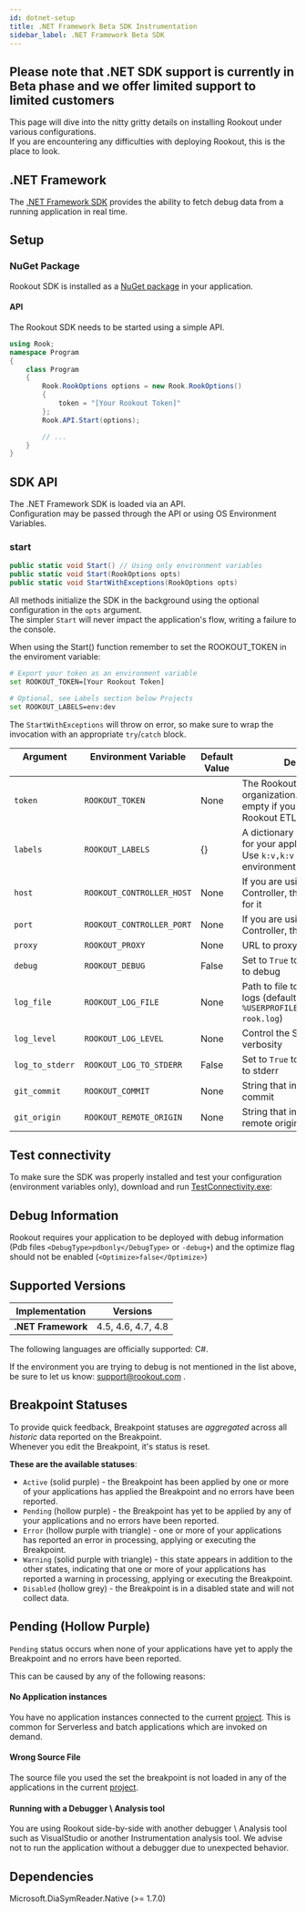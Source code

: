 ```yaml
---
id: dotnet-setup
title: .NET Framework Beta SDK Instrumentation
sidebar_label: .NET Framework Beta SDK
---
```


## Please note that .NET SDK support is currently in Beta phase and we offer limited support to limited customers

This page will dive into the nitty gritty details on installing Rookout under various configurations.  
If you are encountering any difficulties with deploying Rookout, this is the place to look.

## .NET Framework

The [.NET Framework SDK](https://www.nuget.org/packages/Rookout) provides the ability to fetch debug data from a running application in real time.  

## Setup

### NuGet Package

Rookout SDK is installed as a [NuGet package](https://www.nuget.org/packages/Rookout) in your application.

#### API

The Rookout SDK needs to be started using a simple API.

```cs
using Rook;
namespace Program
{
    class Program
    {
        Rook.RookOptions options = new Rook.RookOptions() 
        {
            token = "[Your Rookout Token]"
        };
        Rook.API.Start(options);

        // ...
    }
}
```

<div class="rookout-org-info"></div>

## SDK API

The .NET Framework SDK is loaded via an API.  
Configuration may be passed through the API or using OS Environment Variables.

### start

```cs
public static void Start() // Using only environment variables
public static void Start(RookOptions opts)
public static void StartWithExceptions(RookOptions opts)
```

All methods initialize the SDK in the background using the optional configuration in the `opts` argument.  
The simpler `Start` will never impact the application's flow, writing a failure to the console.

When using the Start() function remember to set the ROOKOUT_TOKEN in the enviroment variable:

```bash
# Export your token as an environment variable
set ROOKOUT_TOKEN=[Your Rookout Token]

# Optional, see Labels section below Projects
set ROOKOUT_LABELS=env:dev
```

<div class="rookout-org-info"></div>
  
The `StartWithExceptions` will throw on error, so make sure to wrap the invocation with an appropriate `try`/`catch` block.

| Argument &nbsp;&nbsp;&nbsp;&nbsp;&nbsp;&nbsp;&nbsp;&nbsp;&nbsp;&nbsp;&nbsp;&nbsp;&nbsp;&nbsp;&nbsp;&nbsp;&nbsp;&nbsp;&nbsp;&nbsp;&nbsp;&nbsp;&nbsp;&nbsp;&nbsp; | Environment Variable &nbsp;&nbsp;&nbsp;&nbsp;&nbsp;&nbsp;&nbsp;&nbsp;&nbsp;&nbsp;&nbsp;&nbsp;&nbsp;&nbsp;&nbsp;&nbsp;&nbsp;&nbsp;&nbsp;&nbsp;&nbsp;&nbsp;&nbsp;&nbsp;&nbsp;&nbsp;&nbsp;&nbsp;&nbsp; | Default Value | Description |
| ------------ | ----------------------- | ------------- | ----------- |
| `token` | `ROOKOUT_TOKEN` | None | The Rookout token for your organization. Should be left empty if you are using a Rookout ETL Controller |
| `labels` | `ROOKOUT_LABELS` | {} | A dictionary of key:value labels for your application instances. Use `k:v,k:v` format for environment variables |
| `host` | `ROOKOUT_CONTROLLER_HOST` | None | If you are using a Rookout ETL Controller, this is the hostname for it |
| `port` | `ROOKOUT_CONTROLLER_PORT` | None | If you are using a Rookout ETL Controller, this is the port for it |
| `proxy` | `ROOKOUT_PROXY` | None | URL to proxy server
| `debug` | `ROOKOUT_DEBUG` | False | Set to `True` to increase log level to debug |
| `log_file` | `ROOKOUT_LOG_FILE` | None | Path to file to use for the SDK logs (default is `%USERPROFILE%/rookout/dotnet-rook.log`) |
| `log_level` | `ROOKOUT_LOG_LEVEL` | None | Control the SDK logging verbosity |
| `log_to_stderr` | `ROOKOUT_LOG_TO_STDERR` | False | Set to `True` to have the SDK log to stderr |
| `git_commit` | `ROOKOUT_COMMIT` | None | String that indicates your git commit |
| `git_origin` | `ROOKOUT_REMOTE_ORIGIN` | None | String that indicates your git remote origin |

## Test connectivity

To make sure the SDK was properly installed and test your configuration (environment variables only), download and run [TestConnectivity.exe](https://get.rookout.com/RookoutDotnetTestConnectivity.zip):

## Debug Information

Rookout requires your application to be deployed with debug information (Pdb files `<DebugType>pdbonly</DebugType>` or `-debug+`) and the optimize flag should not be enabled (`<Optimize>false</Optimize>`)   

## Supported Versions

| Implementation      | Versions               |
| ------------------  | -------------          |
| **.NET Framework**     | 4.5, 4.6, 4.7, 4.8    |

The following languages are officially supported: C#.

If the environment you are trying to debug is not mentioned in the list above, be sure to let us know: support@rookout.com .


## Breakpoint Statuses

To provide quick feedback, Breakpoint statuses are *aggregated* across all *historic* data reported on the Breakpoint.  
Whenever you edit the Breakpoint, it's status is reset.

**These are the available statuses**:

- `Active` (solid purple) - the Breakpoint has been applied by one or more of your applications has applied the Breakpoint and no errors have been reported.
- `Pending` (hollow purple) - the Breakpoint has yet to be applied by any of your applications and no errors have been reported.
- `Error` (hollow purple with triangle) - one or more of your applications has reported an error in processing, applying or executing the Breakpoint.
- `Warning` (solid purple with triangle) - this state appears in addition to the other states, indicating that one or more of your applications has reported a warning in processing, applying or executing the Breakpoint.
- `Disabled` (hollow grey) - the Breakpoint is in a disabled state and will not collect data.

## Pending (Hollow Purple)

`Pending` status occurs when none of your applications have yet to apply the Breakpoint and no errors have been reported.

This can be caused by any of the following reasons:

#### No Application instances
You have no application instances connected to the current [project](projects.md). This is common for Serverless and batch applications which are invoked on demand.

#### Wrong Source File
The source file you used the set the breakpoint is not loaded in any of the applications in the current [project](projects.md).

#### Running with a Debugger \ Analysis tool
You are using Rookout side-by-side with another debugger \ Analysis tool such as VisualStudio or another Instrumentation analysis tool. 
We advise not to run the application without a debugger due to unexpected behavior. 

## Dependencies

Microsoft.DiaSymReader.Native (>= 1.7.0)
